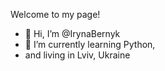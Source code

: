 Welcome to my page!
- 👋 Hi, I’m @IrynaBernyk
- 🌱 I’m currently learning Python,
- and living in Lviv, Ukraine 



<!---
IrynaBernyk/IrynaBernyk is a ✨ special ✨ repository because its `README.md` (this file) appears on your GitHub profile.
You can click the Preview link to take a look at your changes.
--->
